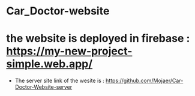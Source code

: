 # Car_Doctor-website
# the website is deployed in firebase : https://my-new-project-simple.web.app/
* The server site link of the wesite is : https://github.com/Mojaer/Car-Doctor-Website-server

